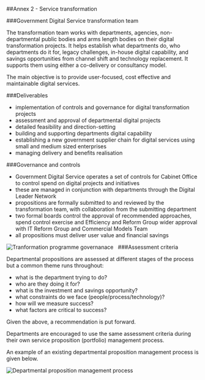 ##Annex 2 - Service transformation

###Government Digital Service transformation team

The transformation team works with departments, agencies, non-departmental public bodies and arms length bodies
on their digital transformation projects. It helps
establish what departments do, who departments do it for, legacy
challenges, in-house digital capability, and savings opportunities
from channel shift and technology replacement. It supports them using either a co-delivery or consultancy model.

The main objective is to provide user-focused, cost effective and
maintainable digital services.

###Deliverables

-   implementation of controls and governance for digital
    transformation projects
-   assessment and approval of departmental digital projects
-   detailed feasibility and direction-setting
-   building and supporting departments digital capability
-   establishing a new government supplier chain for digital services
    using small and medium sized enterprises
-   managing delivery and benefits realisation

###Governance and controls

-   Government Digital Service operates a set of controls for Cabinet Office to control spend
    on digital projects and initiatives
-   these are managed in conjunction with departments through the
    Digital Leader Network
-   propositions are formally submitted to and reviewed by the
    transformation team, with collaboration from the submitting
    department
-   two formal boards control the approval of recommended approaches,
    spend control exercise and Efficiency and Reform Group wider approval with IT Reform Group and
    Commercial Models Team
-   all propositions must deliver user value and financial savings

![Tranformation programme governanace](/assets/images/strategy/opportunity_map.png)
 
###Assessment criteria

Departmental propositions are assessed at different stages of the process
but a common theme runs throughout:

-   what is the department trying to do?
-   who are they doing it for?
-   what is the investment and savings opportunity?
-   what constraints do we face (people/process/technology)?
-   how will we measure success?
-   what factors are critical to success?

Given the above, a recommendation is put forward.

Departments are encouraged to use the same assessment criteria during
their own service proposition (portfolio) management process.

An example of an existing departmental proposition management process
is given below.

![Departmental proposition management process](/assets/images/strategy/management_process.png)